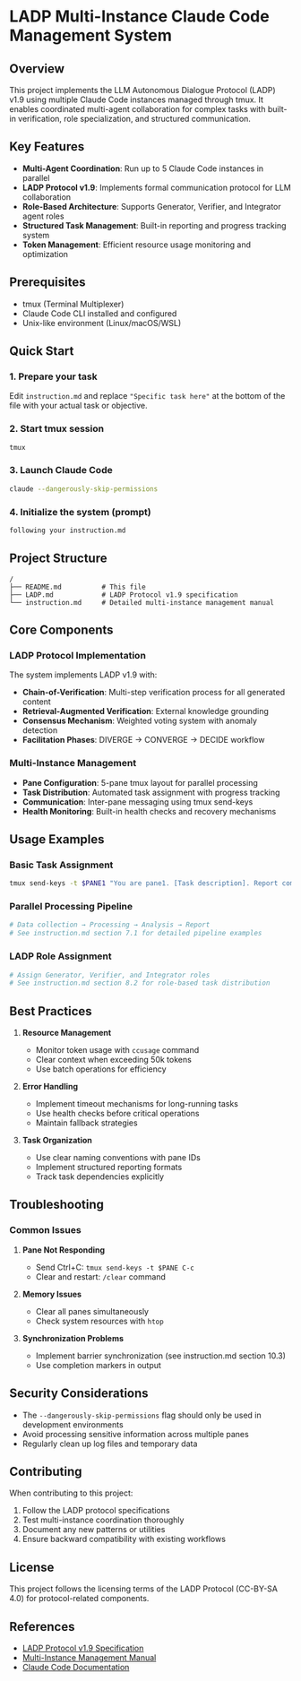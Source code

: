# LADP Multi-Instance Claude Code Management System

## Overview

This project implements the LLM Autonomous Dialogue Protocol (LADP) v1.9 using multiple Claude Code instances managed through tmux. It enables coordinated multi-agent collaboration for complex tasks with built-in verification, role specialization, and structured communication.

## Key Features

- **Multi-Agent Coordination**: Run up to 5 Claude Code instances in parallel
- **LADP Protocol v1.9**: Implements formal communication protocol for LLM collaboration
- **Role-Based Architecture**: Supports Generator, Verifier, and Integrator agent roles
- **Structured Task Management**: Built-in reporting and progress tracking system
- **Token Management**: Efficient resource usage monitoring and optimization

## Prerequisites

- tmux (Terminal Multiplexer)
- Claude Code CLI installed and configured
- Unix-like environment (Linux/macOS/WSL)

## Quick Start

### 1. Prepare your task
Edit `instruction.md` and replace `"Specific task here"` at the bottom of the file with your actual task or objective.

### 2. Start tmux session
```bash
tmux
```

### 3. Launch Claude Code
```bash
claude --dangerously-skip-permissions
```

### 4. Initialize the system (prompt)
```bash
following your instruction.md
```

## Project Structure

```
/
├── README.md          # This file
├── LADP.md            # LADP Protocol v1.9 specification
└── instruction.md     # Detailed multi-instance management manual
```

## Core Components

### LADP Protocol Implementation

The system implements LADP v1.9 with:
- **Chain-of-Verification**: Multi-step verification process for all generated content
- **Retrieval-Augmented Verification**: External knowledge grounding
- **Consensus Mechanism**: Weighted voting system with anomaly detection
- **Facilitation Phases**: DIVERGE → CONVERGE → DECIDE workflow

### Multi-Instance Management

- **Pane Configuration**: 5-pane tmux layout for parallel processing
- **Task Distribution**: Automated task assignment with progress tracking
- **Communication**: Inter-pane messaging using tmux send-keys
- **Health Monitoring**: Built-in health checks and recovery mechanisms

## Usage Examples

### Basic Task Assignment
```bash
tmux send-keys -t $PANE1 "You are pane1. [Task description]. Report completion with tmux send-keys -t $MAIN_PANE '[pane1] Task completed' Enter" Enter
```

### Parallel Processing Pipeline
```bash
# Data collection → Processing → Analysis → Report
# See instruction.md section 7.1 for detailed pipeline examples
```

### LADP Role Assignment
```bash
# Assign Generator, Verifier, and Integrator roles
# See instruction.md section 8.2 for role-based task distribution
```

## Best Practices

1. **Resource Management**
   - Monitor token usage with `ccusage` command
   - Clear context when exceeding 50k tokens
   - Use batch operations for efficiency

2. **Error Handling**
   - Implement timeout mechanisms for long-running tasks
   - Use health checks before critical operations
   - Maintain fallback strategies

3. **Task Organization**
   - Use clear naming conventions with pane IDs
   - Implement structured reporting formats
   - Track task dependencies explicitly

## Troubleshooting

### Common Issues

1. **Pane Not Responding**
   - Send Ctrl+C: `tmux send-keys -t $PANE C-c`
   - Clear and restart: `/clear` command

2. **Memory Issues**
   - Clear all panes simultaneously
   - Check system resources with `htop`

3. **Synchronization Problems**
   - Implement barrier synchronization (see instruction.md section 10.3)
   - Use completion markers in output

## Security Considerations

- The `--dangerously-skip-permissions` flag should only be used in development environments
- Avoid processing sensitive information across multiple panes
- Regularly clean up log files and temporary data

## Contributing

When contributing to this project:
1. Follow the LADP protocol specifications
2. Test multi-instance coordination thoroughly
3. Document any new patterns or utilities
4. Ensure backward compatibility with existing workflows

## License

This project follows the licensing terms of the LADP Protocol (CC-BY-SA 4.0) for protocol-related components.

## References

- [LADP Protocol v1.9 Specification](./LADP.md)
- [Multi-Instance Management Manual](./instruction.md)
- [Claude Code Documentation](https://docs.anthropic.com/en/docs/claude-code)
